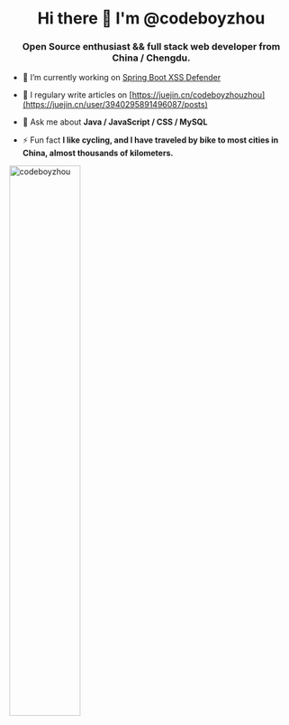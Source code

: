 <h1 align="center">Hi there 👋 I'm @codeboyzhou</h1>
<h3 align="center">Open Source enthusiast && full stack web developer from China / Chengdu.</h3>

- 🔭&nbsp;I’m currently working on [Spring Boot XSS Defender](https://github.com/codeboyzhou/spring-boot-xss-defender)

- 📝&nbsp;I regulary write articles on [https://juejin.cn/codeboyzhouzhou](https://juejin.cn/user/3940295891496087/posts)

- 💬&nbsp;Ask me about **Java / JavaScript / CSS / MySQL**

- ⚡&nbsp;Fun fact **I like cycling, and I have traveled by bike to most cities in China, almost thousands of kilometers.**

<p>
  <img align="center" src="https://github-readme-stats.vercel.app/api?username=codeboyzhou&show_icons=true&count_private=true" alt="codeboyzhou" width="50%"/>
</p>

<!--
**codeboyzhou/codeboyzhou** is a ✨ _special_ ✨ repository because its `README.md` (this file) appears on your GitHub profile.

Here are some ideas to get you started:

- 🔭 I’m currently working on ...
- 🌱 I’m currently learning ...
- 👯 I’m looking to collaborate on ...
- 🤔 I’m looking for help with ...
- 💬 Ask me about ...
- 📫 How to reach me: ...
- 😄 Pronouns: ...
- ⚡ Fun fact: ...
-->
